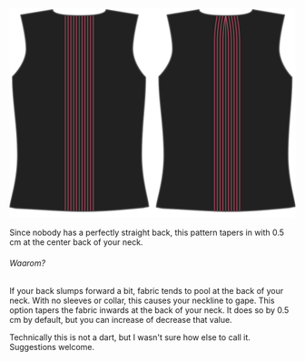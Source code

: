![Middenrug neep](centerbackdart.svg)

Since nobody has a perfectly straight back, this pattern tapers in with 0.5 cm at the center back of your neck.

<Note>

###### Waarom?

If your back slumps forward a bit, fabric tends to pool at the back of your neck. With no sleeves or collar, this causes your neckline to gape.
This option tapers the fabric inwards at the back of your neck. It does so by 0.5 cm by default, but you can increase of decrease that value.

Technically this is not a dart, but I wasn't sure how else to call it. Suggestions welcome.

</Note>

